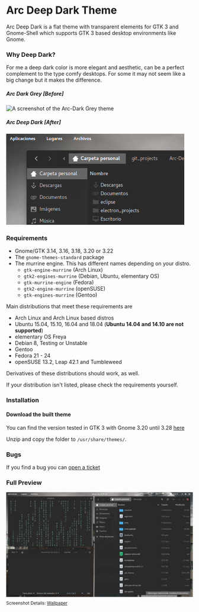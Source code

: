 # Arc Deep Dark Theme

Arc Deep Dark is a flat theme with transparent elements for GTK 3 and Gnome-Shell which supports GTK 3 based desktop environments like Gnome.

### Why Deep Dark?
For me a deep dark color is more elegant and aesthetic, can be a perfect complement to the type comfy desktops. For some it may not seem like a big change but it makes the difference.

##### Arc Dark Grey [Before]

![A screenshot of the Arc-Dark Grey theme](http://i.imgur.com/TnnCLKw.jpg)

##### Arc Deep Dark [After]

![A screenshot of the Arc Grey theme](img/preview.png)

### Requirements

* Gnome/GTK 3.14, 3.16, 3.18, 3.20 or 3.22
* The `gnome-themes-standard` package
* The murrine engine. This has different names depending on your distro.
  * `gtk-engine-murrine` (Arch Linux)
  * `gtk2-engines-murrine` (Debian, Ubuntu, elementary OS)
  * `gtk-murrine-engine` (Fedora)
  * `gtk2-engine-murrine` (openSUSE)
  * `gtk-engines-murrine` (Gentoo)

Main distributions that meet these requirements are

* Arch Linux and Arch Linux based distros
* Ubuntu 15.04, 15.10, 16.04 and 18.04 (**Ubuntu 14.04 and 14.10 are not supported**)
* elementary OS Freya
* Debian 8, Testing or Unstable
* Gentoo
* Fedora 21 - 24
* openSUSE 13.2, Leap 42.1 and Tumbleweed

Derivatives of these distributions should work, as well.

If your distribution isn't listed, please check the requirements yourself.

### Installation

#### Download the built theme
You can find  the version tested in GTK 3 with Gnome 3.20 until 3.28 [here](https://github.com/argorar/Arc-Deep-Dark/releases)

Unzip and copy the folder to `/usr/share/themes/`.  

### Bugs
If you find a bug you can [open a ticket](https://github.com/argorar/Arc-Deep-Dark/issues)


### Full Preview
![A full screenshot of the Arc theme](img/screen.png)
<sub>Screenshot Details: [Wallpaper](img/wall.jpg) </sub>
